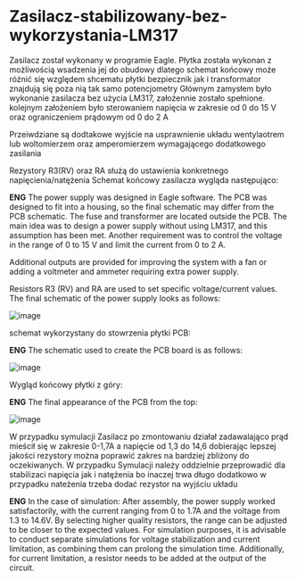 # Zasilacz-stabilizowany-bez-wykorzystania-LM317
Zasilacz został wykonany w programie Eagle.
Płytka została wykonan z możliwością wsadzenia jej do obudowy dlatego schemat końcowy może różnić się względem shcematu płytki
bezpiecznik jak i transformator znajdują się poza nią tak samo potencjometry
Głównym zamysłem było wykonanie zasilacza bez użycia LM317, założennie zostało spełnione.
kolejnym założeniem było sterowaniem napięcia w zakresie od 0 do 15 V oraz ograniczeniem prądowym od 0 do 2 A 

Przeiwdziane są dodtakowe wyjście na usprawnienie układu wentylaotrem lub woltomierzem oraz amperomierzem wymagającego dodatkowego zasilania

Rezystory R3(RV) oraz RA służą do ustawienia konkretnego napięcienia/natężenia
Schemat końcowy zasilacza wygląda następująco:

**ENG**
The power supply was designed in Eagle software. The PCB was designed to fit into a housing, so the final schematic may differ from the PCB schematic. The fuse and transformer are located outside the PCB. The main idea was to design a power supply without using LM317, and this assumption has been met. Another requirement was to control the voltage in the range of 0 to 15 V and limit the current from 0 to 2 A.

Additional outputs are provided for improving the system with a fan or adding a voltmeter and ammeter requiring extra power supply.

Resistors R3 (RV) and RA are used to set specific voltage/current values. The final schematic of the power supply looks as follows:

![image](https://github.com/Ptakoninja/Zasilacz-stabilizowany-bez-LM317/assets/164054955/8095e5de-0841-49d7-81fb-665919786744)

schemat wykorzystany do stowrzenia płytki PCB:

**ENG**
The schematic used to create the PCB board is as follows:

![image](https://github.com/Ptakoninja/Zasilacz-stabilizowany-bez-LM317/assets/164054955/44ce08ce-32f7-44fa-8efb-628d72433dcb)

Wygląd końcowy płytki z góry:

**ENG**
The final appearance of the PCB from the top:

![image](https://github.com/Ptakoninja/Zasilacz-stabilizowany-bez-LM317/assets/164054955/34817ba8-f4ef-425c-806d-ee9e7ff4a54f)

W przypadku symulacji 
Zasilacz po zmontowaniu działał zadawalająco prąd mieścił się w zakresie 0-1,7A a napięcie od 1,3 do 14,6 dobierając lepszej jakości rezystory można poprawić zakres na bardziej zbliżony do oczekiwanych.
W przypadku Symulacji należy oddzielnie przeprowadić dla stabilizaci  napięcia jak i natężenia bo inaczej trwa długo
dodatkowo w przypadku nateżenia trzeba dodać rezystor na wyjściu układu

**ENG**
In the case of simulation:
After assembly, the power supply worked satisfactorily, with the current ranging from 0 to 1.7A and the voltage from 1.3 to 14.6V. By selecting higher quality resistors, the range can be adjusted to be closer to the expected values.
For simulation purposes, it is advisable to conduct separate simulations for voltage stabilization and current limitation, as combining them can prolong the simulation time. Additionally, for current limitation, a resistor needs to be added at the output of the circuit.
